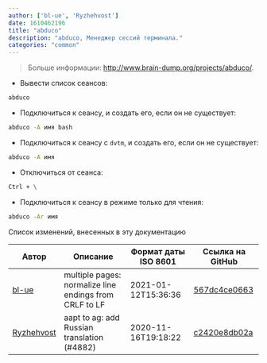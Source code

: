 ```yaml
---
author: ['bl-ue', 'Ryzhehvost']
date: 1610462196
title: "abduco"
description: "abduco, Менеджер сессий терминала."
categories: "common"
---
```

> Больше информации: <http://www.brain-dump.org/projects/abduco/>.

- Вывести список сеансов:

```bash
abduco
```

- Подключиться к сеансу, и создать его, если он не существует:

```bash
abduco -A имя bash
```

- Подключиться к сеансу с `dvtm`, и создать его, если он не существует:

```bash
abduco -A имя
```

- Отключиться от сеанса:

```bash
Ctrl + \
```

- Подключиться к сеансу в режиме только для чтения:

```bash
abduco -Ar имя
```
Список изменений, внесенных в эту документацию


Автор | Описание | Формат даты ISO 8601 | Ссылка на GitHub
------|-----|-----|-----
[bl-ue](mailto:54780737+bl-ue@users.noreply.github.com) | multiple pages: normalize line endings from CRLF to LF | 2021-01-12T15:36:36 | [567dc4ce0663](https://github.com/tldr-pages/tldr/commit/567dc4ce0663231ea1b8b9533b327094eb82ba1f)
[Ryzhehvost](mailto:kotlyar.andrey@gmail.com) | aapt to ag: add Russian translation (#4882) | 2020-11-16T19:18:22 | [c2420e8db02a](https://github.com/tldr-pages/tldr/commit/c2420e8db02a6c24eb77d06c2b6394b8b6936421)

